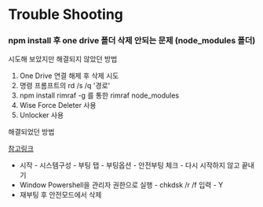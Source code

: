 # Trouble Shooting

### npm install 후 one drive 폴더 삭제 안되는 문제 (node_modules 폴더)

시도해 보았지만 해결되지 않았던 방법

1. One Drive 연결 해제 후 삭제 시도
2. 명령 프롬프트의 rd /s /q '경로'
3. npm install rimraf -g 를 통한 rimraf node_modules 
4. Wise Force Deleter 사용
5. Unlocker 사용

해결되었던 방법

[참고링크](https://velog.io/@d2h10s/OneDrive-%EC%9C%88%EB%8F%84%EC%9A%B0-%EC%9E%AC%EB%B6%84%EC%84%9D-%EC%A7%80%EC%A0%90-%EB%B2%84%ED%8D%BC-%EC%98%A4%EB%A5%98-0x80071129-%ED%95%B4%EA%B2%B0%EB%B2%95)

- 시작 - 시스템구성 - 부팅 탭 - 부팅옵션 - 안전부팅 체크 - 다시 시작하지 않고 끝내기
- Window Powershell을 관리자 권한으로 실행 - chkdsk /r /f 입력 - Y
- 재부팅 후 안전모드에서 삭제